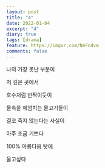 ```yaml
---
layout: post
title: "4"
date: 2022-01-04
excerpt: "4"
diary: true
tags: [drama]
feature: https://imgur.com/NeFndvm
comments: false
---
```


나의 가장 못난 부분이

저 깊은 곳에서

호수처럼 반짝이듯이

물속을 헤엄치는 물고기들이

결코 죽지 않는다는 사실이

아주 조금 기쁘다

100% 아름다움 탓에

울고싶다
